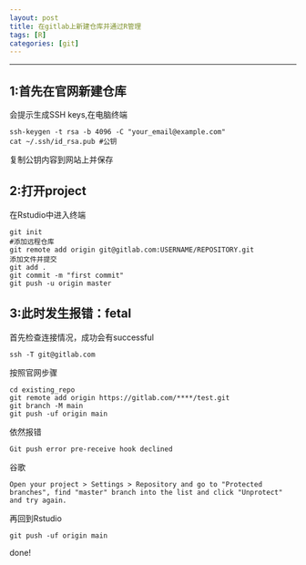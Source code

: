 ```yaml
---
layout: post
title: 在gitlab上新建仓库并通过R管理
tags: [R]
categories: [git]
---
```

------------------------------------------------------------------------

## 1:首先在官网新建仓库 
会提示生成SSH keys,在电脑终端
```
ssh-keygen -t rsa -b 4096 -C "your_email@example.com"
cat ~/.ssh/id_rsa.pub #公钥
```
复制公钥内容到网站上并保存
## 2:打开project 
在Rstudio中进入终端
```
git init
#添加远程仓库
git remote add origin git@gitlab.com:USERNAME/REPOSITORY.git
添加文件并提交
git add .
git commit -m "first commit"
git push -u origin master
```
## 3:此时发生报错：fetal
首先检查连接情况，成功会有successful
```
ssh -T git@gitlab.com
```
按照官网步骤
```
cd existing_repo
git remote add origin https://gitlab.com/****/test.git
git branch -M main
git push -uf origin main

```
依然报错
```
Git push error pre-receive hook declined
```
谷歌
```
Open your project > Settings > Repository and go to "Protected branches", find "master" branch into the list and click "Unprotect" and try again.
```
再回到Rstudio
```
git push -uf origin main
```
done!
